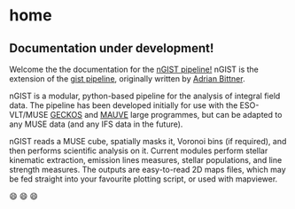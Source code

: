 # home

## Documentation under development!

Welcome the the documentation for the [nGIST pipeline!](https://github.com/geckos-survey/ngist)
nGIST is the extension of the [gist pipeline](https://abittner.gitlab.io/thegistpipeline/), originally written by [Adrian Bittner](https://ui.adsabs.harvard.edu/abs/2019A%26A...628A.117B/abstract).

nGIST is a modular, python-based pipeline for the analysis of integral field data. The pipeline has been developed initially for use with the ESO-VLT/MUSE [GECKOS](https://geckos-survey.org/) and [MAUVE](https://mauve.icrar.org/) large programmes, but can be adapted to any MUSE data (and any IFS data in the future).

nGIST reads a MUSE cube, spatially masks it, Voronoi bins (if required), and then performs scientific analysis on it. Current modules perform stellar kinematic extraction, emission lines measures, stellar populations, and line strength measures. The outputs are easy-to-read 2D maps files, which may be fed straight into your favourite plotting script, or used with mapviewer. 

:smile: :smile: :smile: